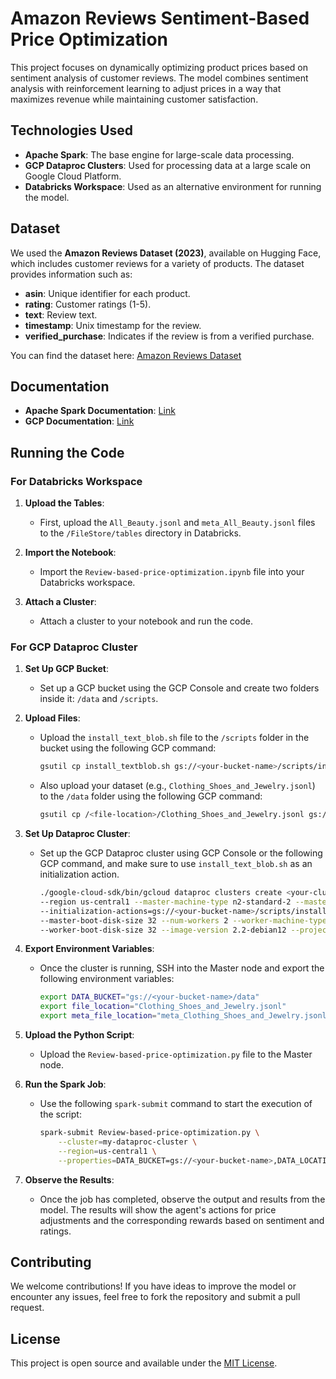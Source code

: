 # Amazon Reviews Sentiment-Based Price Optimization

This project focuses on dynamically optimizing product prices based on sentiment analysis of customer reviews. The model combines sentiment analysis with reinforcement learning to adjust prices in a way that maximizes revenue while maintaining customer satisfaction.

## Technologies Used

-   **Apache Spark**: The base engine for large-scale data processing.
-   **GCP Dataproc Clusters**: Used for processing data at a large scale on Google Cloud Platform.
-   **Databricks Workspace**: Used as an alternative environment for running the model.

## Dataset

We used the **Amazon Reviews Dataset (2023)**, available on Hugging Face, which includes customer reviews for a variety of products. The dataset provides information such as:

-   **asin**: Unique identifier for each product.
-   **rating**: Customer ratings (1-5).
-   **text**: Review text.
-   **timestamp**: Unix timestamp for the review.
-   **verified_purchase**: Indicates if the review is from a verified purchase.

You can find the dataset here: [Amazon Reviews Dataset](https://huggingface.co/datasets/McAuley-Lab/Amazon-Reviews-2023)

## Documentation

-   **Apache Spark Documentation**: [Link](https://spark.apache.org/docs/latest/)
-   **GCP Documentation**: [Link](https://cloud.google.com/docs)

## Running the Code

### For Databricks Workspace

1. **Upload the Tables**:

    - First, upload the `All_Beauty.jsonl` and `meta_All_Beauty.jsonl` files to the `/FileStore/tables` directory in Databricks.

2. **Import the Notebook**:

    - Import the `Review-based-price-optimization.ipynb` file into your Databricks workspace.

3. **Attach a Cluster**:
    - Attach a cluster to your notebook and run the code.

### For GCP Dataproc Cluster

1. **Set Up GCP Bucket**:

    - Set up a GCP bucket using the GCP Console and create two folders inside it: `/data` and `/scripts`.

2. **Upload Files**:

    - Upload the `install_text_blob.sh` file to the `/scripts` folder in the bucket using the following GCP command:

        ```bash
        gsutil cp install_textblob.sh gs://<your-bucket-name>/scripts/install_textblob.sh
        ```

    - Also upload your dataset (e.g., `Clothing_Shoes_and_Jewelry.jsonl`) to the `/data` folder using the following GCP command:

        ```bash
        gsutil cp /<file-location>/Clothing_Shoes_and_Jewelry.jsonl gs://<your-bucket-name>/data/
        ```

3. **Set Up Dataproc Cluster**:

    - Set up the GCP Dataproc cluster using GCP Console or the following GCP command, and make sure to use `install_text_blob.sh` as an initialization action.

        ```bash
        ./google-cloud-sdk/bin/gcloud dataproc clusters create <your-cluster-name> --enable-component-gateway --bucket <your-bucket-name> \
        --region us-central1 --master-machine-type n2-standard-2 --master-boot-disk-type pd-balanced \
        --initialization-actions=gs://<your-bucket-name>/scripts/install_textblob.sh \
        --master-boot-disk-size 32 --num-workers 2 --worker-machine-type n2-standard-2 --worker-boot-disk-type pd-balanced \
        --worker-boot-disk-size 32 --image-version 2.2-debian12 --project <your-project-name>
        ```

4. **Export Environment Variables**:

    - Once the cluster is running, SSH into the Master node and export the following environment variables:

        ```bash
        export DATA_BUCKET="gs://<your-bucket-name>/data"
        export file_location="Clothing_Shoes_and_Jewelry.jsonl"
        export meta_file_location="meta_Clothing_Shoes_and_Jewelry.jsonl"
        ```

5. **Upload the Python Script**:

    - Upload the `Review-based-price-optimization.py` file to the Master node.

6. **Run the Spark Job**:

    - Use the following `spark-submit` command to start the execution of the script:

        ```bash
        spark-submit Review-based-price-optimization.py \
            --cluster=my-dataproc-cluster \
            --region=us-central1 \
            --properties=DATA_BUCKET=gs://<your-bucket-name>,DATA_LOCATION=us-central1
        ```

7. **Observe the Results**:
    - Once the job has completed, observe the output and results from the model. The results will show the agent's actions for price adjustments and the corresponding rewards based on sentiment and ratings.

## Contributing

We welcome contributions! If you have ideas to improve the model or encounter any issues, feel free to fork the repository and submit a pull request.

## License

This project is open source and available under the [MIT License](LICENSE).

